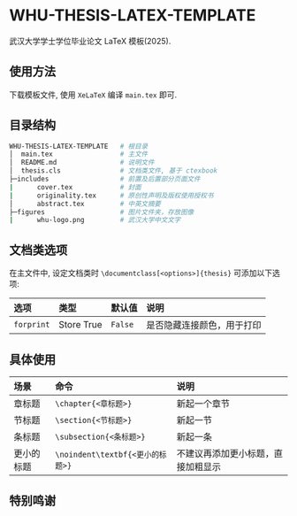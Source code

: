 # WHU-THESIS-LATEX-TEMPLATE
武汉大学学士学位毕业论文 LaTeX 模板(2025).

## 使用方法
下载模板文件, 使用 `XeLaTeX` 编译 `main.tex` 即可.

## 目录结构
```sh
WHU-THESIS-LATEX-TEMPLATE   # 根目录
│  main.tex                 # 主文件
│  README.md                # 说明文件
│  thesis.cls               # 文档类文件, 基于 ctexbook
├─includes                  # 前置及后置部分页面文件
|      cover.tex            # 封面
|      originality.tex      # 原创性声明及版权使用授权书
│      abstract.tex         # 中英文摘要
├─figures					# 图片文件夹，存放图像
|      whu-logo.png			# 武汉大学中文文字
```

## 文档类选项

在主文件中, 设定文档类时 `\documentclass[<options>]{thesis}` 可添加以下选项:

| 选项 | 类型 | 默认值 | 说明 |
| :--- | :--- | :--- | :--- |
| `forprint` | Store True | `False` | 是否隐藏连接颜色，用于打印 |

## 具体使用

| 场景       | 命令                             | 说明                               |
| :--------- | :------------------------------- | :--------------------------------- |
| 章标题     | `\chapter{<章标题>}`             | 新起一个章节                       |
| 节标题     | `\section{<节标题>}`             | 新起一节                           |
| 条标题     | `\subsection{<条标题>}`          | 新起一条                           |
| 更小的标题 | `\noindent\textbf{<更小的标题>}` | 不建议再添加更小标题，直接加粗显示 |




## 特别鸣谢
